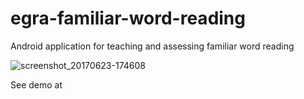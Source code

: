 # egra-familiar-word-reading

Android application for teaching and assessing familiar word reading

![screenshot_20170623-174608](https://user-images.githubusercontent.com/15718174/27487363-d3f2cef0-5833-11e7-8c6b-7ee3a802896d.png)

See demo at <URL>
